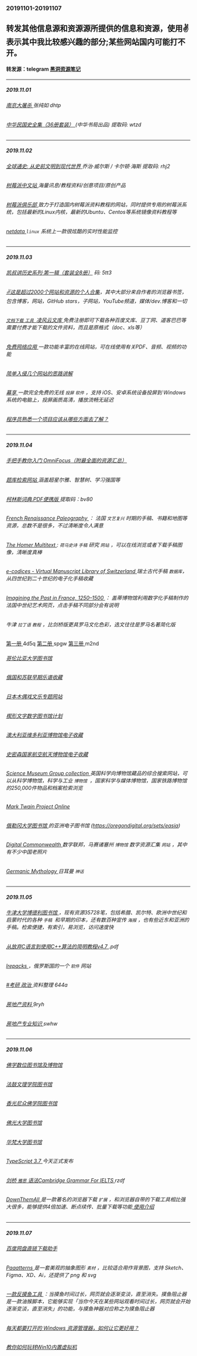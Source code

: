 ### 20191101-20191107
转发其他信息源和资源源所提供的信息和资源，使用✌表示其中我比较感兴趣的部分;某些网站国内可能打不开。
---
#### 转发源：telegram [黑洞资源笔记](https://t.me/tieliu)
---
##### 2019.11.01
###### [南京大屠杀 ](https://pan.baidu.com/share/init?surl=MYMUGYRZZpdAx2Na4yKCMw) 张纯如 dhtp
###### [中华民国史全集（36册套装） ](https://pan.baidu.com/wap/init?surl=0nYtqpokv38DV-9JIFGb1Q) (中华书局出品)  提取码: wtzd 
---
##### 2019.11.02
###### [全球通史: 从史前文明到现代世界 ](https://pan.baidu.com/share/init?surl=SE4uKtsyrQghDKEDABEVvQ) 乔治·威尔斯 / 卡尔顿·海斯  提取码: rhj2 
###### [树莓派中文站 ](http://www.52pi.net/) 海量讯息/教程资料/创意项目/原创产品
###### [树莓派俱乐部 ](https://raspberrypi.club/)致力于打造国内树莓派资料教程的网站，同时提供专用的树莓派系统，包括最新的Linux内核，最新的Ubuntu、Centos等系统镜像资料教程等
###### [netdata ](https://github.com/netdata/netdata) `linux` 系统上一款很炫酷的实时性能监控
---
##### 2019.11.03
###### [凯叔讲历史系列·第一辑（套装全8册）](https://pan.baidu.com/share/init?surl=RHj8ckMtHWiyzhQA8-fKdg) 码: 5tt3 
###### [✌这是超过2000个网站和资源的个人合集](https://github.com/rsapkf/goodies)，其中大部分来自作者的浏览器书签，包含博客，网站，GitHub stars，子网站，YouTube频道，媒体/dev.博客和一切
###### [`文档下载` `工具 `凌风云文库 ](https://wenku.lingfengyun.com/) 免费注册即可下载各种百度文库、豆丁网、道客巴巴等需要付费才能下载的文件资料，而且是原格式（doc、xls等）
###### [免费网络应用 ](https://123apps.com/cn/) 一款功能丰富的在线网站，可在线使用有关PDF、音频、视频的功能
###### [简单入侵几个网站的思路讲解 ](https://zhuanlan.zhihu.com/p/73755611)
###### [幕享 ](https://letsview.com/zh/)一款完全免费的无线 `投屏` `软件` ，支持 iOS、安卓系统设备投屏到 Windows 系统的电脑上，投屏画质高清，播放流畅无延迟
###### [程序员熟悉一个项目应该从哪些方面去了解？ ](https://www.zhihu.com/answer/775845505)
---
##### 2019.11.04
###### [手把手教你入门 OmniFocus（附最全面的资源汇总） ](https://sspai.com/post/27582)
###### [题库检索网站 ](https://www.daandaan.com/)涵盖超星尔雅、智慧树、学习强国等
###### [柯林斯词典.PDF便携版 ](https://pan.baidu.com/s/1J8uEO1jYJKUgT3LmidAuGw) 提取码：bv80
###### [French Renaissance Paleography ](https://paleography.library.utoronto.ca/)： 法国 `文艺复兴` 时期的手稿、书籍和地图等资源，总数不是很多，不过清晰度令人满意
###### [The Homer Multitext ](http://www.homermultitext.org/):  `荷马史诗` `手稿` 研究 `网站` ，可以在线浏览或者下载手稿图像，清晰度真棒
###### [e-codices - Virtual Manuscript Library of Switzerland ](http://www.e-codices.unifr.ch/en) 瑞士古代手稿 `数据库`，从四世纪到二十世纪的电子化手稿收藏
###### [Imagining the Past in France, 1250–1500 ](http://www.getty.edu/art/exhibitions/imagining_past_france/)： 盖蒂博物馆利用数字化手稿制作的法国中世纪艺术网页，点击手稿不同部分会有说明
###### 牛津 `拉丁语` `教程` ，比剑桥版更具罗马文化色彩，选文往往是罗马名著简化版
[第一册 ](https://pan.baidu.com/s/1IoKtx_NJzPnGXZi0jdMYdA#/)  4d5q [第二册 ](https://pan.baidu.com/wap/init?surl=dAYcmv2D6GmfDNV2nT90og)  spgw  [第三册 ](https://pan.baidu.com/share/init?surl=hJSwBl_zWPL09Y9iyYK7Zg)  m2nd
###### [哥伦比亚大学图书馆 ](https://library.columbia.edu/index.html)
###### [俄国和苏联早期乐谱收藏 ](https://dlc.library.columbia.edu/sites/russian_sheet_music)
###### [日本木偶戏文乐专题网站 ](https://bunraku.library.columbia.edu/)  
###### [楔形文字数字图书馆计划 ](https://cdli.ucla.edu/collections/columbia/columbia.html)
###### [澳大利亚维多利亚博物馆电子收藏 ](https://collections.museumvictoria.com.au/)
###### [史密森国家航空航天博物馆电子收藏 ](https://airandspace.si.edu/collections/)
###### [Science Museum Group collection ](https://collection.sciencemuseumgroup.org.uk/)英国科学向博物馆藏品的综合搜索网站，可以从科学博物馆，科学与工业 `博物馆 `，国家科学与媒体博物馆，国家铁路博物馆的250,000件物品和档案检索浏览
###### [Mark Twain Project Online ](https://www.marktwainproject.org/)
###### [俄勒冈大学图书馆 ](https://oregondigital.org/)的亚洲电子图书馆 (https://oregondigital.org/sets/easia)
###### [Digital Commonwealth ](https://www.digitalcommonwealth.org/) 数字联邦，马赛诸塞州 `博物馆` 数字资源汇集 `网站` ，其中有不少中国老照片
###### [Germanic Mythology ](http://germanicmythology.com/) 日耳曼 `神话 `
---
##### 2019.11.05
###### [牛津大学博德利图书馆 ](https://digital.bodleian.ox.ac.uk/migration.html)，现有资源35728笔，包括希腊、凯尔特、欧洲中世纪和启蒙时代的各种 `手稿 `和早期的印本，还有数百种宣传 `海报` ，也有些近东和亚洲的手稿。检索便捷，有索引，易浏览，访问速度快
###### [从放弃C语言到使用C++算法的简明教程v4.7 ](https://www.lanzous.com/i4z18dg) .pdf
###### [lrepacks ](https://lrepacks.ru/)，俄罗斯国的一个 `软件` 网站
###### [#考研 政治 ](https://pan.baidu.com/s/16DhbEeo6cQ9xQlYNtvTTKQ#/)资料整理 644a
###### [房地产资料 ](https://pan.baidu.com/share/init?surl=grNOuidhLly8I2XZUvBagA) 9ryh
###### [房地产专业知识 ](https://pan.baidu.com/s/1Nfy5hFuh2SlwFtxspzc_GQ#/) swhw
---
##### 2019.11.06
###### [佛学数位图书馆及博物馆 ](http://buddhism.lib.ntu.edu.tw/) 
###### [法鼓文理学院图书馆 ](http://lic.dila.edu.tw/zh-tw)
###### [香光尼众佛学院图书馆 ](http://www.gaya.org.tw/library/) 
###### [佛光大学图书馆 ](http://libweb.fgu.edu.tw/) 
###### [华梵大学图书馆 ](http://lib.hfu.edu.tw/main.php)
###### [TypeScript 3.7 ](https://devblogs.microsoft.com/typescript/announcing-typescript-3-7/) 今天正式发布
###### [剑桥 `雅思` 语法Cambridge Grammar For IELTS  ](https://pan.baidu.com/s/1O2dpHdm4LQxTZWHwNguNlQ)  rzdf
###### [DownThemAll ](https://www.downthemall.org/)是一款著名的浏览器下载 `扩展` ，和浏览器自带的下载工具相比强大很多，能够提供4倍加速、断点续传、批量下载等功能[ 使用介绍 ](https://zhuanlan.zhihu.com/p/83692813)
---
##### 2019.11.07
###### [百度网盘直链下载助手 ](https://www.baiduyun.wiki/)
###### [Paaatterns ](https://lstore.graphics/paaatterns/) 是一套美观的抽象图形 `素材` ，比较适合用作背景图，支持 Sketch、Figma、XD、Ai，还提供了 png 和 svg 
###### [一款反摸鱼工具 ](https://www.appinn.com/you-see-it-too-long-time/)：当摸鱼时间过长，网页就会逐渐变淡，直至消失。摸鱼阻止器是一款油猴脚本，它能够实现「当你今天在某些网站观看时间过长，网页就会开始逐渐变淡，直至消失」的功能，与摸鱼神器对应称之为摸鱼阻止器
###### [每天都要打开的 Windows 资源管理器，如何让它更好用？ ](https://sspai.com/post/57313?from=weibo)
###### [教你如何玩转Win10内置虚拟机 ](https://zhuanlan.zhihu.com/p/85606407)
